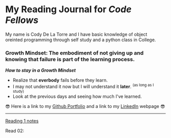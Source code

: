 # My Reading Journal for *Code Fellows* 

My name is Cody De La Torre and I have basic knowledge of object oreinted programming through self study and a python class in College.



### Growth Mindset: The embodiment of not giving up and knowing that failure is part of the learning process.


***How to stay in a Growth Mindset***

- Realize that **everbody** fails before they learn.
- I may not understand it now but I will understand it **later**. <sup>(as long as I study)</sup>
- Look at the previous days and seeing how much I've learned.


:sunglasses:	Here is a link to my [Github Portfolio](https://github.com/CodyDeLaTorre) and a link to my [LinkedIn](https://www.linkedin.com/in/cody-de-la-torre/) webpage :sunglasses:

-------------------------------------------------------------------------------------------------------------------------------------------

[Reading 1 notes](https://github.com/CodyDeLaTorre/reading-notes/blob/main/markdown-notes.md)

Read 02:
